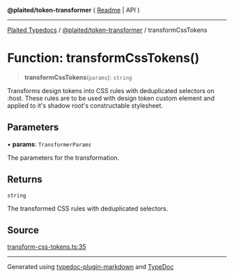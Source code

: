 **@plaited/token-transformer** ( [Readme](../README.md) \| API )

***

[Plaited Typedocs](../../../modules.md) / [@plaited/token-transformer](../modules.md) / transformCssTokens

# Function: transformCssTokens()

> **transformCssTokens**(`params`): `string`

Transforms design tokens into CSS rules with deduplicated selectors on :host.
These rules are to be used with design token custom element and applied to
it's shadow root's constructable stylesheet.

## Parameters

▪ **params**: `TransformerParams`

The parameters for the transformation.

## Returns

`string`

The transformed CSS rules with deduplicated selectors.

## Source

[transform-css-tokens.ts:35](https://github.com/plaited/plaited/blob/95d1a1b/libs/token-transformer/src/transform-css-tokens.ts#L35)

***

Generated using [typedoc-plugin-markdown](https://www.npmjs.com/package/typedoc-plugin-markdown) and [TypeDoc](https://typedoc.org/)
